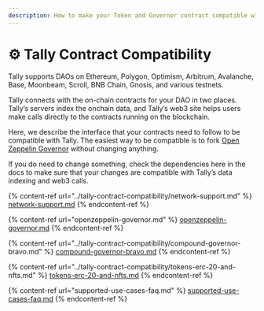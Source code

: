 ```yaml
---
description: How to make your Token and Governor contract compatible with Tally
---
```


# ⚙ Tally Contract Compatibility

Tally supports DAOs on Ethereum, Polygon, Optimism, Arbitrum, Avalanche, Base, Moonbeam, Scroll, BNB Chain, Gnosis, and various testnets.

Tally connects with the on-chain contracts for your DAO in two places. Tally’s servers index the onchain data, and Tally’s web3 site helps users make calls directly to the contracts running on the blockchain.

Here, we describe the interface that your contracts need to follow to be compatible with Tally. The easiest way to be compatible is to fork [Open Zeppelin Governor](https://wizard.openzeppelin.com/) without changing anything.&#x20;

If you do need to change something, check the dependencies here in the docs to make sure that your changes are compatible with Tally’s data indexing and web3 calls.

{% content-ref url="../tally-contract-compatibility/network-support.md" %}
[network-support.md](../tally-contract-compatibility/network-support.md)
{% endcontent-ref %}

{% content-ref url="openzeppelin-governor.md" %}
[openzeppelin-governor.md](openzeppelin-governor.md)
{% endcontent-ref %}

{% content-ref url="../tally-contract-compatibility/compound-governor-bravo.md" %}
[compound-governor-bravo.md](../tally-contract-compatibility/compound-governor-bravo.md)
{% endcontent-ref %}

{% content-ref url="../tally-contract-compatibility/tokens-erc-20-and-nfts.md" %}
[tokens-erc-20-and-nfts.md](../tally-contract-compatibility/tokens-erc-20-and-nfts.md)
{% endcontent-ref %}

{% content-ref url="supported-use-cases-faq.md" %}
[supported-use-cases-faq.md](supported-use-cases-faq.md)
{% endcontent-ref %}
